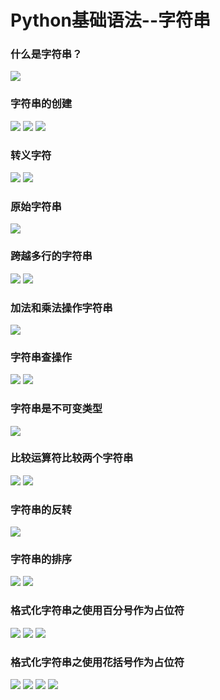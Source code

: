 # Python基础语法--字符串
### 什么是字符串？
![](./Pictures/字符串/什么是字符串.png)
### 字符串的创建
![](./Pictures/字符串/字符串的创建(1).png)
![](./Pictures/字符串/字符串的创建(2).png)
![](./Pictures/字符串/字符串的创建(3).png)
### 转义字符
![](Pictures/字符串/转义字符(1).png)
![](Pictures/字符串/转义字符(2).png)
### 原始字符串
![](Pictures/字符串/原始字符串.png)
### 跨越多行的字符串
![](./Pictures/字符串/跨越多行的字符串(1).png)
![](Pictures/字符串/跨越多行的字符串(2).png)
### 加法和乘法操作字符串
![](Pictures/字符串/加法和乘法操作字符串.png)
### 字符串查操作
![](./Pictures/字符串/字符串查操作(1).png)
![](./Pictures/字符串/字符串查操作(2).png)
### 字符串是不可变类型
![](./Pictures/字符串/字符串是不可变的类型.png)
### 比较运算符比较两个字符串
![](./Pictures/字符串/比较运算符比较两个字符串(1).png)
![](Pictures/字符串/比较运算符比较两个字符串(2).png)
### 字符串的反转
![](./Pictures/字符串/字符串的反转.png)
### 字符串的排序
![](Pictures/字符串/字符串的排序(1).png)
![](Pictures/字符串/字符串的排序(2).png)
### 格式化字符串之使用百分号作为占位符
![](Pictures/字符串/格式化字符串之使用百分号作为占位符(1).png)
![](Pictures/字符串/格式化字符串之使用百分号作为占位符(2).png)
![](Pictures/字符串/格式化字符串之使用百分号作为占位符(3).png)
### 格式化字符串之使用花括号作为占位符
![](./Pictures/字符串/格式化字符串之使用花括号作为占位符(1).png)
![](Pictures/字符串/格式化字符串之使用花括号作为占位符(2).png)
![](Pictures/字符串/格式化字符串之使用花括号作为占位符(3).png)
![](Pictures/字符串/格式化字符串之使用花括号作为占位符(4).png)